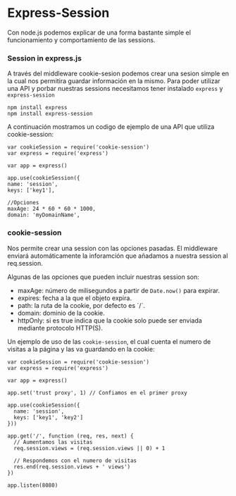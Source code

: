Express-Session
==

Con node.js podemos explicar de una forma bastante simple el funcionamiento y comportamiento de las sessions.

### Session in express.js

A través del middleware cookie-sesion podemos crear una sesion simple en la cual nos permitira guardar información en la mismo.
Para poder utilizar una API y porbar nuestras sessions necesitamos tener instalado `express` y `express-session`
~~~
npm install express
npm install express-session
~~~
A continuación mostramos un codigo de ejemplo de una API que utiliza cookie-session:
~~~
var cookieSession = require('cookie-session')
var express = require('express')

var app = express()

app.use(cookieSession({
name: 'session',
keys: ['key1'],

//Opciones
maxAge: 24 * 60 * 60 * 1000,
domain: 'myDomainName',
~~~

### cookie-session

Nos permite crear una session con las opciones pasadas. El middleware enviará automáticamente la inforamción que añadamos a nuestra session al req.session.

Algunas de las opciones que pueden incluir nuestras session son:
+ maxAge: número de milisegundos a partir de `Date.now()` para expirar.
+ expires: fecha a la que el objeto expira.
+ path: la ruta de la cookie, por defecto es ´/´.
+ domain: dominio de la cookie.
+ httpOnly: si es true indica que la cookie solo puede ser enviada mediante protocolo HTTP(S).

Un ejemplo de uso de las `cookie-session`, el cual cuenta el numero de visitas a la página y las va guardando en la cookie:
~~~
var cookieSession = require('cookie-session')
var express = require('express')

var app = express()

app.set('trust proxy', 1) // Confiamos en el primer proxy

app.use(cookieSession({
  name: 'session',
  keys: ['key1', 'key2']
}))

app.get('/', function (req, res, next) {
  // Aumentamos las visitas
  req.session.views = (req.session.views || 0) + 1

  // Respondemos con el numero de visitas
  res.end(req.session.views + ' views')
})

app.listen(8080)
~~~
